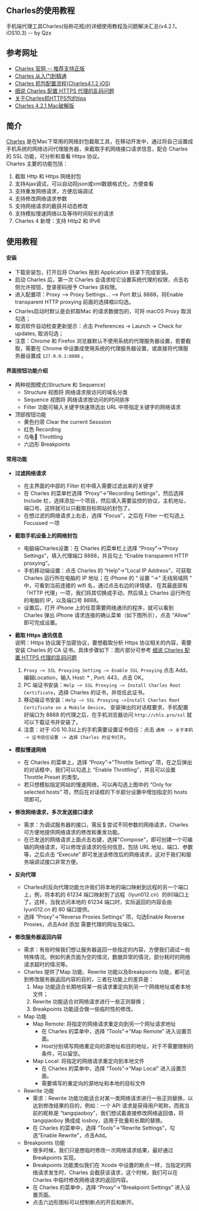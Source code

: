 ## Charles的使用教程
手机端代理工具Charles(俗称花瓶)的详细使用教程及问题解决汇总(v4.2.1，iOS10.3) -- by Qzx

## 参考网址
- [Charles 官网 -- 推荐支持正版](https://www.charlesproxy.com/)
- [Charles 从入门到精通](http://blog.devtang.com/2015/11/14/charles-introduction/)
- [Charles 抓包配置流程(Charles4.1.2 iOS)](https://www.jianshu.com/p/a5265f35980a)
- [细说 Charles 配置 HTTPS 代理的乱码问题](https://malcolmyu.github.io/2017/02/26/Dive-into-Charles-HTTPS-Proxying/)
- [关于Charles抓HTTPS包的tips](https://www.ianisme.com/ios/2502.html)
- [Charles 4.2.1 Mac破解版](http://www.sdifen.com/charles421.html)

## 简介
[Charles](https://www.charlesproxy.com/) 是在Mac下常用的网络封包截取工具，在移动开发中，通过将自己设置成手机系统的网络访问代理服务器，来截取手机网络接口请求信息，配合 Charles 的 SSL 功能，可分析和查看 Https 协议。<br>
Charles 主要的功能包括：

1. 截取 Http 和 Https 网络封包
2. 支持Ajax调试，可以自动将json或xml数据格式化，方便查看
3. 支持重发网络请求，方便后端调试
4. 支持修改网络请求参数
5. 支持网络请求的截获并动态修改
6. 支持模拟慢速网络以及等待时间较长的请求
7. Charles 4 新增：支持 Http2 和 IPv6

## 使用教程
#### 安装
- 下载安装包，打开后将 Charles 拖到 Application 目录下完成安装。
- 启动 Charles 后，第一次 Charles 会请求给它设置系统代理的权限，点击右侧允许按钮，登录密码授予 Charles 该权限。
- 进入配置项：Proxy --> Proxy Settings... --> Port 默认 8888，将Enable transparent HTTP proxying 前面的选择框☑️勾选。
- Charles启动时默认是会抓取Mac 的请求数据包的，可将 macOS Proxy 取消勾选；
- 取消软件自动检查更新提示：点击 Preferences -> Launch -> Check for updates, 取消勾选；
- 注意：Chrome 和 Firefox 浏览器默认不使用系统的代理服务器设置，若要截取，需要在 Chrome 中设置成使用系统的代理服务器设置，或直接将代理服务器设置成 `127.0.0.1:8888` 。

#### 界面按钮功能介绍
- 两种视图模式(Structure 和 Sequence)
	- Structure 视图将 网络请求按访问的域名分类
	- Sequence 视图将 网络请求按访问的时间排序
	- Filter 功能可输入关键字快速筛选出 URL 中带指定关键字的网络请求
- 顶部按钮功能
	- 黄色扫帚 Clear the current Sesssion  
	- 红色 Recording
	- 乌龟🐢 Throttling 
	- 六边形 Breakpoints

#### 常用功能
-  **过滤网络请求**
	- 在主界面的中部的 Filter 栏中填入需要过滤出来的关键字
	- 在 Charles 的菜单栏选择 “Proxy”->”Recording Settings”，然后选择 Include 栏，选择添加一个项目，然后填入需要监控的协议，主机地址，端口号。这样就可以只截取目标网站的封包了。
	- 在想过滤的网络请求上右击，选择 “Focus”，之后在 Filter 一栏勾选上 Focussed 一项
-  **截取手机设备上的网络封包**
	- 电脑端Charles设置：在 Charles 的菜单栏上选择 “Proxy”->”Proxy Settings”，填入代理端口 8888，并且勾上 “Enable transparent HTTP proxying”。
	- 手机移动端设置：点击 Charles 的 “Help”->”Local IP Address”，可获取 Charles 运行所在电脑的 IP 地址；在 iPhone 的 “ 设置 “->” 无线局域网 “ 中，可看到当前连接的 wifi 名，通过点击右边的详情键， 在其最底部有「HTTP 代理」一项，我们将其切换成手动，然后填上 Charles 运行所在的电脑的 IP，以及端口号 8888。
	- 设置后，打开 iPhone 上的任意需要网络通讯的程序，就可以看到 Charles 弹出 iPhone 请求连接的确认菜单（如下图所示），点击 “Allow” 即可完成设置。
- **截取 Https 通讯信息** <br>
	说明：Https 协议属于加密协议，要想截取分析 Https 协议相关的内容，需要安装 Charles 的 CA 证书。具体步骤如下：图片部分可参考 [细说 Charles 配置 HTTPS 代理的乱码问题](https://malcolmyu.github.io/2017/02/26/Dive-into-Charles-HTTPS-Proxying/)
	
	1. `Proxy –> SSL Proxying Setting –> Enable SSL Proxying` 点击 Add，编辑Location，输入 Host: * , Port: 443，点击 OK。
	2. PC 端证书安装：`Help –> SSL Proxying –> Install Charles Root Certificate`，选择 Charles 的证书，并信任此证书。
	3. 移动端证书安装：`Help –> SSL Proxying –>Install Charles Root Certificate on a Mobile Device`， 安装弹出的对话框要求，手机配置好端口为 8888 的代理之后，在手机浏览器访问 `http://chls.pro/ssl` 就可以下载证书并安装了。
	4. 注意：对于 iOS 10.3以上的手机需要设置证书信任：点击 `通用 -> 关于本机 -> 证书信任设置 -> 选择 Charles 的证书打开`。

- **模拟慢速网络**
	- 在 Charles 的菜单上，选择 “Proxy”->”Throttle Setting” 项，在之后弹出的对话框中，我们可以勾选上 “Enable Throttling”，并且可以设置 Throttle Preset 的类型。
	- 若只想模拟指定网站的慢速网络，可以再勾选上图中的 “Only for selected hosts” 项，然后在对话框的下半部分设置中增加指定的 hosts 项即可。

- **修改网络请求，多次发送接口请求**  
	- 需求：为调试服务器的接口，需反复尝试不同参数的网络请求，Charles 可方便地提供网络请求的修改和重发功能。
	- 在已发送的网络请求上面点击右键，选择"Compose"，即可创建一个可编辑的网络请求，可以修改该请求的任何信息，包括 URL 地址、端口、参数等，之后点击 “Execute” 即可发送该修改后的网络请求，这对于我们和服务端调试接口非常方便。

- **反向代理**
	- Charles的反向代理功能允许我们将本地的端口映射到远程的另一个端口上，例，将本机的 61234 端口映射到了远程（lyun012.cn）的80端口上了。这样，当我访问本地的 61234 端口时，实际返回的内容会由 lyun012.cn 的 80 端口提供。 
	- 选择 “Proxy”->”Reverse Proxies Settings” 项，勾选Enable Reverse Proxies，点击Add 添加 需要代理的网址及端口。

- **修改服务器返回内容**
	- 需求：有些时候我们想让服务器返回一些指定的内容，方便我们调试一些特殊情况。例如列表页面为空的情况，数据异常的情况，部分耗时的网络请求超时的情况等。
	- Charles 提供了Map 功能、Rewrite 功能以及Breakpoints 功能，都可达到修改服务器返回内容的目的，三者在功能上的差异是：
		1. Map 功能适合长期地将某一些请求重定向到另一个网络地址或者本地文件；
		2. Rewrite 功能适合对网络请求进行一些正则替换；
		3. Breakpoints 功能适合做一些临时性的修改。
	- Map 功能
		- Map Remote: 将指定的网络请求重定向到另一个网址请求地址
			- 在 Charles 的菜单中，选择 “Tools”->”Map Remote” 进入设置页面。 
			- Host分别填写网络重定向的源地址和目的地址，对于不需要限制的条件，可以留空。
		- Map Local: 将指定的网络请求重定向到本地文件
			- 在 Charles 的菜单中，选择 “Tools”->“Map Local” 进入设置页面。
			- 需要填写的重定向的源地址和本地的目标文件
	- Rewrite 功能
		- 需求：Rewrite 功能功能适合对某一类网络请求进行一些正则替换，以达到修改结果的目的，例如：一个 API 请求是获得用户昵称，而我当前的昵称是 “tangqiaoboy”，我们想试着直接修改网络返回值，将 tangqiaoboy 换成成 iosboy，适用于批量和长期的替换。
		-  在 Charles 的菜单中，选择 “Tools”->“Rewrite Settings”，勾选"Enable Rewrite"，点击Add。
	- Breakpoints 功能  
		- 很多时候，我们只是想临时修改一次网络请求结果，最好通过 Breakpoints 实现。
		- Breakpoints 功能类似我们在 Xcode 中设置的断点一样，当指定的网络请求发生时，Charles 会截获该请求，这个时候，我们可以在 Charles 中临时修改网络请求的返回内容。
		- 在 Charles 的菜单中，选择 “Proxy”->”Breakpoint Settings” 进入设置页面。
		- 点击六边形图标可以控制断点的开启和断开。
